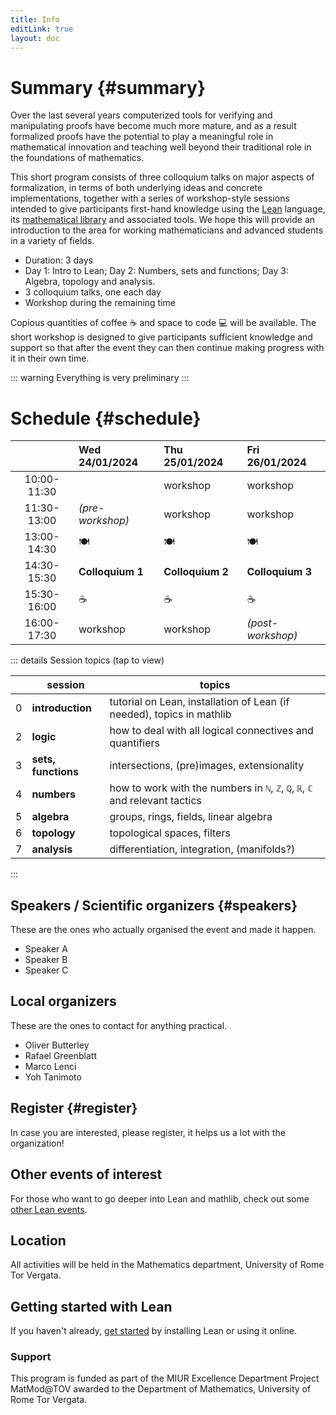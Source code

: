 ```yaml
---
title: Info
editLink: true
layout: doc
---
```


# Summary {#summary}

Over the last several years computerized tools for verifying and manipulating proofs have become much more mature, and as a result formalized proofs have the potential to play a meaningful role in mathematical innovation and teaching well beyond their traditional role in the foundations of mathematics.

This short program consists of three colloquium talks on major aspects of formalization, in terms of both underlying ideas and concrete implementations, together with a series of workshop-style sessions intended to give participants first-hand knowledge using the [Lean](https://leanprover.github.io/) language, its [mathematical library](https://leanprover-community.github.io/index.html) and associated tools.
We hope this will provide an introduction to the area for working mathematicians and advanced students in a variety of fields.

- Duration: 3 days
- Day 1: Intro to Lean; Day 2: Numbers, sets and functions; Day 3: Algebra, topology and analysis.
- 3 colloquium talks, one each day
- Workshop during the remaining time

Copious quantities of coffee ☕ and space to code 💻 will be available.
The short workshop is designed to give participants sufficient knowledge and support so that after the event they can then continue making progress with it in their own time.

::: warning
Everything is very preliminary
:::

# Schedule {#schedule}

|             | Wed 24/01/2024   | Thu 25/01/2024   | Fri 26/01/2024    |
| :---------: | :--------------- | :--------------- | :---------------- |
| 10:00-11:30 |                  | workshop         | workshop          |
| 11:30-13:00 | _(pre-workshop)_ | workshop         | workshop          |
| 13:00-14:30 | 🍽️               | 🍽️               | 🍽️                |
| 14:30-15:30 | **Colloquium 1** | **Colloquium 2** | **Colloquium 3**  |
| 15:30-16:00 | ☕               | ☕               | ☕                |
| 16:00-17:30 | workshop         | workshop         | _(post-workshop)_ |

::: details Session topics (tap to view)

|     | session             | topics                                                                       |
| --- | ------------------- | ---------------------------------------------------------------------------- |
| 0   | **introduction**    | tutorial on Lean, installation of Lean (if needed), topics in mathlib        |
| 2   | **logic**           | how to deal with all logical connectives and quantifiers                     |
| 3   | **sets, functions** | intersections, (pre)images, extensionality                                   |
| 4   | **numbers**         | how to work with the numbers in `ℕ`, `ℤ`, `ℚ`, `ℝ`, `ℂ` and relevant tactics |
| 5   | **algebra**         | groups, rings, fields, linear algebra                                        |
| 6   | **topology**        | topological spaces, filters                                                  |
| 7   | **analysis**        | differentiation, integration, (manifolds?)                                   |

:::

## Speakers / Scientific organizers {#speakers}

These are the ones who actually organised the event and made it happen.

- Speaker A
- Speaker B
- Speaker C

## Local organizers

These are the ones to contact for anything practical.

- Oliver Butterley
- Rafael Greenblatt
- Marco Lenci
- Yoh Tanimoto

## Register {#register}

In case you are interested, please register, it helps us a lot with the organization!

## Other events of interest

For those who want to go deeper into Lean and mathlib, check out some [other Lean events](https://leanprover-community.github.io/events.html).

## Location

All activities will be held in the Mathematics department, University of Rome Tor Vergata.

## Getting started with Lean

If you haven't already, [get started](https://leanprover-community.github.io/get_started) by installing Lean or using it online.

### Support

This program is funded as part of the MIUR Excellence Department Project MatMod@TOV awarded to the Department of Mathematics, University of Rome Tor Vergata.
